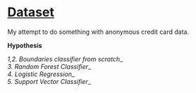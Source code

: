 # [Dataset](https://www.kaggle.com/mlg-ulb/creditcardfraud)

My attempt to do something with anonymous credit card data. 

__Hypothesis__

_1,2. Boundaries classifier from scratch__ \
_3. Random Forest Classifier__ \
_4. Logistic Regression__  
_5. Support Vector Classifier__ 
